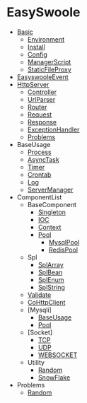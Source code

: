 # EasySwoole
- [Basic](README.md)
    - [Environment](Introduction/environment.md)
    - [Install](Introduction/install.md)
    - [Config](Introduction/config.md)
    - [ManagerScript](Introduction/managerScript.md)
    - [StaticFileProxy](Introduction/staticFileProxy.md)
- [EasyswooleEvent](Event/easyswooleEvent.md)
- [HttpServer](Http/httpServer.md)
    - [Controller](Http/controller.md)
    - [UrlParser](Http/urlParser.md)
    - [Router](Http/router.md)
    - [Request](Http/request.md)
    - [Response](Http/response.md)
    - [ExceptionHandler](Http/exception.md)
    - [Problems](Http/problem.md)
- BaseUsage
    - [Process](BaseUsage/process.md)
    - [AsyncTask](BaseUsage/asyncTask.md)
    - [Timer](BaseUsage/timer.md)
    - [Crontab](BaseUsage/crontab.md)
    - [Log](BaseUsage/log.md)
    - [ServerManager](BaseUsage/serverManager.md)    
- ComponentList
    - BaseComponent
        - [Singleton](Components/BaseComponent/singleton.md)
        - [IOC](Components/BaseComponent/ioc.md)
        - [Context](Components/BaseComponent/context.md)
        - [Pool](Components/BaseComponent/pool.md)
            - [MysqlPool](Components/BaseComponent/poolForMysql.md)
            - [RedisPool](Components/BaseComponent/poolForRedis.md)
    - Spl
        - [SplArray](Components/Spl/splArray.md)
        - [SplBean](Components/Spl/splBean.md)
        - [SplEnum](Components/Spl/splEnum.md)
        - [SplString](Components/Spl/splString.md)    
    - [Validate](Components/validate.md)       
    - [CoHttpClient](Components/coHttpClient.md)
    - [Mysqli]
        - [BaseUsage](Components/Mysqli/mysqli.md) 
        - [Pool](Components/Mysqli/pool.md)
    - [Socket]
        - [TCP](Components/Socket/tcp.md)
        - [UDP](Components/Socket/udp.md)
        - [WEBSOCKET](Components/Socket/websocket.md)     
    - Utility
        - [Random](Components/Utility/random.md)
        - [SnowFlake](Components/Utility/snowFlake.md)
- Problems
    - [Random](Problems/random.md)        
    
    